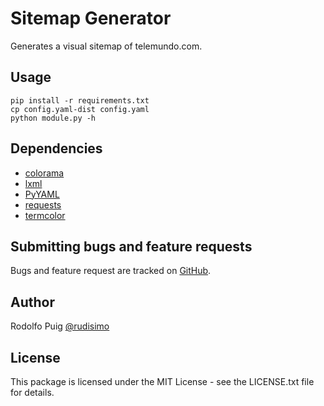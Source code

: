 # Sitemap Generator

Generates a visual sitemap of telemundo.com.

## Usage

    pip install -r requirements.txt
    cp config.yaml-dist config.yaml
    python module.py -h

## Dependencies

- [colorama](http://pypi.python.org/pypi/colorama)
- [lxml](http://pypi.python.org/pypi/lxml)
- [PyYAML](http://pypi.python.org/pypi/PyYAML)
- [requests](http://pypi.python.org/pypi/requests)
- [termcolor](http://pypi.python.org/pypi/termcolor)

## Submitting bugs and feature requests

Bugs and feature request are tracked on [GitHub](https://github.com/telemundo/sitemap-generator/issues).

## Author

Rodolfo Puig [@rudisimo](https://twitter.com/rudisimo "Follow @rudisimo on Twitter")  

## License

This package is licensed under the MIT License - see the LICENSE.txt file for details.
